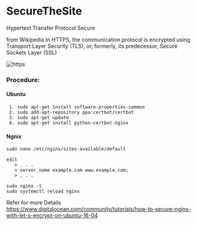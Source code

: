 # SecureTheSite
Hypertext Transfer Protocol Secure 

from Wikipedia
In HTTPS, the communication protocol is encrypted using Transport Layer Security (TLS), or, formerly,
its predecessor, Secure Sockets Layer (SSL)

![https](https://strongarm.io/wp-content/uploads/2017/11/HTTPS_icon.png)

### Procedure:
#### Ubuntu
```
 1. sudo apt-get install software-properties-common
 2. sudo add-apt-repository ppa:certbot/certbot
 3. sudo apt-get update
 4. sudo apt-get install python-certbot-nginx
 ```
 
 #### Ngnix
 ```
 sudo nano /etc/nginx/sites-available/default

 edit
    > . . .
    > server_name example.com www.example.com;
    > . . .
```



```
sudo nginx -t
sudo systemctl reload nginx
```

Refer for more Details
https://www.digitalocean.com/community/tutorials/how-to-secure-nginx-with-let-s-encrypt-on-ubuntu-16-04

 
 
